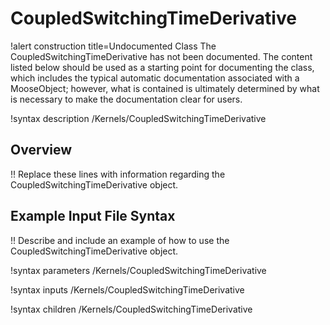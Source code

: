 # CoupledSwitchingTimeDerivative

!alert construction title=Undocumented Class
The CoupledSwitchingTimeDerivative has not been documented. The content listed below should be used as a starting point for
documenting the class, which includes the typical automatic documentation associated with a
MooseObject; however, what is contained is ultimately determined by what is necessary to make the
documentation clear for users.

!syntax description /Kernels/CoupledSwitchingTimeDerivative

## Overview

!! Replace these lines with information regarding the CoupledSwitchingTimeDerivative object.

## Example Input File Syntax

!! Describe and include an example of how to use the CoupledSwitchingTimeDerivative object.

!syntax parameters /Kernels/CoupledSwitchingTimeDerivative

!syntax inputs /Kernels/CoupledSwitchingTimeDerivative

!syntax children /Kernels/CoupledSwitchingTimeDerivative
